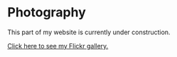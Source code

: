 # Photography

This part of my website is currently under construction. 

[Click here to see my Flickr gallery.](https://www.flickr.com/photos/186565260@N06/with/49658910151/)
